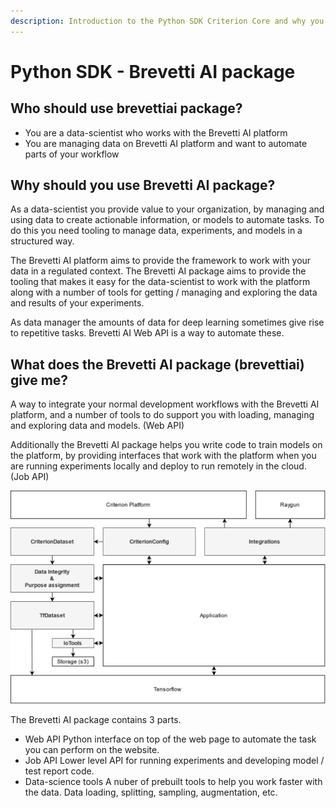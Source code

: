 ```yaml
---
description: Introduction to the Python SDK Criterion Core and why you should use it
---
```


# Python SDK - Brevetti AI package

## Who should use brevettiai package?

* You are a data-scientist who works with the Brevetti AI platform
* You are managing data on Brevetti AI platform and want to automate parts of your workflow

## Why should you use Brevetti AI package? <a id="docs-internal-guid-d2d0424b-7fff-d7af-abd8-ee10edac50f0"></a>

As a data-scientist you provide value to your organization, by managing and using data to create actionable information, or models to automate tasks. To do this you need tooling to manage data, experiments, and models in a structured way.  


The Brevetti AI platform aims to provide the framework to work with your data in a regulated context. The Brevetti AI package aims to provide the tooling that makes it easy for the data-scientist to work with the platform along with a number of tools for getting / managing and exploring the data and results of your experiments.  


As data manager the amounts of data for deep learning sometimes give rise to repetitive tasks. Brevetti AI Web API is a way to automate these.

## What does the Brevetti AI package \(brevettiai\) give me?

A way to integrate your normal development workflows with the Brevetti AI platform, and a number of tools to do support you with loading, managing and exploring data and models. \(Web API\)

Additionally the Brevetti AI package helps you write code to train models on the platform, by providing interfaces that work with the platform when you are running experiments locally and deploy to run remotely in the cloud. \(Job API\)

![Overview over how a sample application could be implemented with Criterion Core \(grey\)](../../.gitbook/assets/criterion-core-1-.png)



The Brevetti AI package contains 3 parts.

* Web API Python interface on top of the web page to automate the task you can perform on the website.
* Job API Lower level API for running experiments and developing model / test report code.
* Data-science tools A nuber of prebuilt tools to help you work faster with the data. Data loading, splitting, sampling, augmentation, etc.

